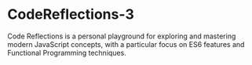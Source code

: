 # CodeReflections-3
Code Reflections is a personal playground for exploring and mastering modern JavaScript concepts, with a particular focus on ES6 features and Functional Programming techniques.
